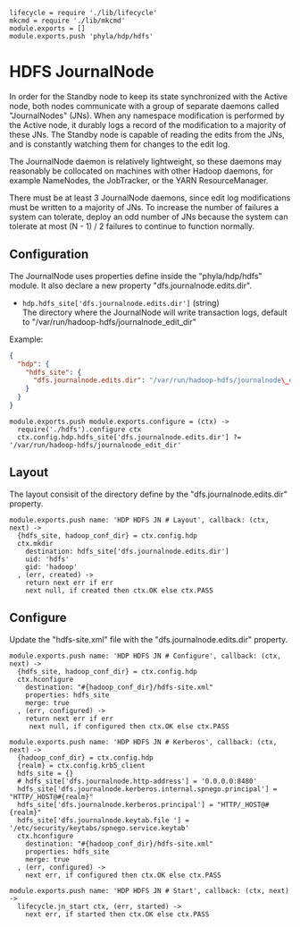 
    lifecycle = require './lib/lifecycle'
    mkcmd = require './lib/mkcmd'
    module.exports = []
    module.exports.push 'phyla/hdp/hdfs'

# HDFS JournalNode

In order for the Standby node to keep its state synchronized with the Active 
node, both nodes communicate with a group of separate daemons called 
"JournalNodes" (JNs). When any namespace modification is performed by the Active 
node, it durably logs a record of the modification to a majority of these JNs. 
The Standby node is capable of reading the edits from the JNs, and is constantly 
watching them for changes to the edit log.

The JournalNode daemon is relatively lightweight, so these daemons may reasonably 
be collocated on machines with other Hadoop daemons, for example NameNodes, the 
JobTracker, or the YARN ResourceManager.

There must be at least 3 JournalNode daemons, since edit log modifications must 
be written to a majority of JNs. To increase the number of failures a system
can tolerate, deploy an odd number of JNs because the system can tolerate at 
most (N - 1) / 2 failures to continue to function normally.

## Configuration

The JournalNode uses properties define inside the "phyla/hdp/hdfs" module. It
also declare a new property "dfs.journalnode.edits.dir".

*   `hdp.hdfs_site['dfs.journalnode.edits.dir']` (string)   
    The directory where the JournalNode will write transaction logs, default
    to "/var/run/hadoop-hdfs/journalnode\_edit\_dir"

Example:

```json
{
  "hdp": {
    "hdfs_site": {
      "dfs.journalnode.edits.dir": "/var/run/hadoop-hdfs/journalnode\_edit\_dir"
    }
  }
}
```

    module.exports.push module.exports.configure = (ctx) ->
      require('./hdfs').configure ctx
      ctx.config.hdp.hdfs_site['dfs.journalnode.edits.dir'] ?= '/var/run/hadoop-hdfs/journalnode_edit_dir'

## Layout

The layout consisit of the directory define by the "dfs.journalnode.edits.dir"
property.

    module.exports.push name: 'HDP HDFS JN # Layout', callback: (ctx, next) ->
      {hdfs_site, hadoop_conf_dir} = ctx.config.hdp
      ctx.mkdir
        destination: hdfs_site['dfs.journalnode.edits.dir']
        uid: 'hdfs'
        gid: 'hadoop'
      , (err, created) ->
        return next err if err
        next null, if created then ctx.OK else ctx.PASS

## Configure

Update the "hdfs-site.xml" file with the "dfs.journalnode.edits.dir" property.

    module.exports.push name: 'HDP HDFS JN # Configure', callback: (ctx, next) ->
      {hdfs_site, hadoop_conf_dir} = ctx.config.hdp
      ctx.hconfigure
        destination: "#{hadoop_conf_dir}/hdfs-site.xml"
        properties: hdfs_site
        merge: true
      , (err, configured) ->
        return next err if err
         next null, if configured then ctx.OK else ctx.PASS

    module.exports.push name: 'HDP HDFS JN # Kerberos', callback: (ctx, next) ->
      {hadoop_conf_dir} = ctx.config.hdp
      {realm} = ctx.config.krb5_client
      hdfs_site = {}
      # hdfs_site['dfs.journalnode.http-address'] = '0.0.0.0:8480'
      hdfs_site['dfs.journalnode.kerberos.internal.spnego.principal'] = "HTTP/_HOST@#{realm}"
      hdfs_site['dfs.journalnode.kerberos.principal'] = "HTTP/_HOST@#{realm}"
      hdfs_site['dfs.journalnode.keytab.file '] = '/etc/security/keytabs/spnego.service.keytab'
      ctx.hconfigure
        destination: "#{hadoop_conf_dir}/hdfs-site.xml"
        properties: hdfs_site
        merge: true
      , (err, configured) ->
        next err, if configured then ctx.OK else ctx.PASS

    module.exports.push name: 'HDP HDFS JN # Start', callback: (ctx, next) ->
      lifecycle.jn_start ctx, (err, started) ->
        next err, if started then ctx.OK else ctx.PASS
